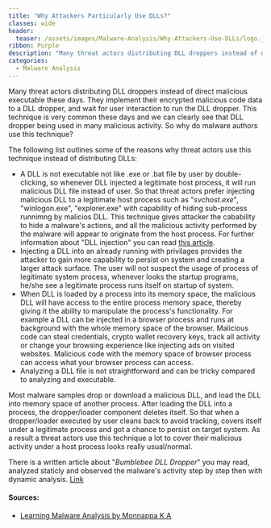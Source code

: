 ```yaml
---
title: "Why Attackers Particularly Use DLLs?"
classes: wide
header:
  teaser: /assets/images/Malware-Analysis/Why-Attackers-Use-DLLs/logo.jpg
ribbon: Purple
description: "Many threat actors distributing DLL droppers instead of direct malicious executable these days. They implement their encrypted ..."
categories:
  - Malware Analysis
---
```

Many threat actors distributing DLL droppers instead of direct malicious executable these days. They implement their encrypted malicious code data to a DLL dropper, and wait for user interaction to run the DLL dropper. This technique is very common these days and we can clearly see that DLL dropper being used in many malicious activity. So why do malware authors use this technique?

The following list outlines some of the reasons why threat actors use this technique instead of distributing DLLs:

- A DLL is not executable not like .exe or .bat file by user by double-clicking, so whenever DLL injected a legitimate host process, it will run malicious DLL file instead of user. So that threat actors prefer injecting malicious DLL to a legitimate host process such as "*svchost.exe*", "winlogon.exe", "explorer.exe" with capability of hiding sub-process runnimng by malicios DLL. This technique gives attacker the cabability to hide a malware's actions, and all the malicious activity performed by the malware will appear to originate from the host process. For further information about "DLL injection" you can read [this article](https://vvelitkn.com/malware%20analysis/What-is-DLL-Injection/).
- Injecting a DLL into an already running with privilages provides the attacker to gain more capability to persist on system and creating a larger attack surface. The user will not suspect the usage of process of legitimate system process, whenever looks the startup programs, he/she see a legitimate process runs itself on startup of system.
- When DLL is loaded by a process into its memory space, the malicious DLL will have access to the entire process memory space, thereby giving it the ability to manipulate the process's functionality. For example a DLL can be injected in a browser process and runs at background with the whole memory space of the browser. Malicious code can steal credentials, crypto wallet recovery keys, track all activity or change your browsing experience like injecting ads on visited websites. Malicious code with the memory space of browser process can access what your browser process can access.
- Analyzing a DLL file is not straightforward and can be tricky compared to analyzing and executable.

Most malware samples drop or download a malicious DLL, and load the DLL into memory space of another process. After loading the DLL into a process, the dropper/loader component deletes itself. So that when a dropper/loader executed by user cleans back to avoid tracking, covers itself under a legitimate process and got a chance to persist on target system. As a result a threat actors use this technique a lot to cover their malicious activity under a host process looks really usual/normal.

There is a written article about "*Bumblebee DLL Dropper*" you may read, analyzed staticly and observed the malware's activity step by step then with dynamic analysis. [Link](https://vvelitkn.com/malware%20analysis/Bumblebee-Malware-Analysis-Part-1/)

#### Sources:

- [Learning Malware Analysis by Monnappa K A](https://www.oreilly.com/library/view/learning-malware-analysis/9781788392501/2f96c119-d568-4dbd-9209-c28d5377320e.xhtml)
